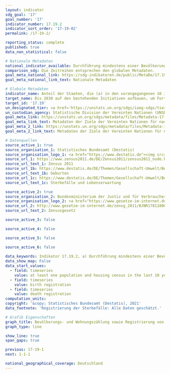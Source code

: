 ```yaml
---
layout: indicator    
sdg_goal: '17'    
goal_number: '17'    
indicator_number: 17.19.2    
indicator_sort_order: '17-19-02'    
permalink: /17-19-2/    

reporting_status: complete    
published: true    
data_non_statistical: false    

# Nationale Metadaten    
national_indicator_available: Durchführung mindestens einer Bevölkerungs- und Wohnungszählung in den letzten 10 Jahren <br> Registrierung der Geburten <br> Registrierung der Sterbefälle    
comparison_sdg: Die Zeitreihen entsprechen den globalen Metadaten.    
goal_meta_national_link: https://sdg-indikatoren.de/public/MetaDe/17.19.2.pdf    
goal_meta_national_link_text: Nationale Metadaten    

# Globale Metadaten    
indicator_name: Anteil der Staaten, die (a) in den vorangegangenen 10 Jahren mindestens eine Bevölkerungs- und Wohnungszählung durchgeführt haben und (b) bei der Geburtenregistrierung 100 Prozent und bei der Registrierung von Todesfällen 80 Prozent erreicht haben    
target_name: Bis 2030 auf den bestehenden Initiativen aufbauen, um Fortschrittsmaße für nachhaltige Entwicklung zu erarbeiten, die das Bruttoinlandsprodukt ergänzen, und den Aufbau der statistischen Kapazitäten der Entwicklungsländer unterstützen    
target_id: '17.19'    
un_designated_tier: <a href='https://unstats.un.org/sdgs/iaeg-sdgs/tier-classification/' title='Klicken Sie hier um weitere Informationen zur UN-Tier-Klassifikation zu erhalten.'  target='_blank'>Tier I</a>    
un_custodian_agency: Statistische Division der Vereinten Nationen (UNSD)    
goal_meta_link: https://unstats.un.org/sdgs/metadata/files/Metadata-17-19-02a.pdf    
goal_meta_link_text: Metadaten der Ziele der Vereinten Nationen für nachhaltige Entwicklung (17.19.2 (a))
goal_meta_2_link: https://unstats.un.org/sdgs/metadata/files/Metadata-17-19-02b.pdf
goal_meta_2_link_text: Metadaten der Ziele der Vereinten Nationen für nachhaltige Entwicklung (17.19.2 (b))    

# Datenquellen
source_active_1: true
source_organisation_1: Statistisches Bundesamt (Destatis)
source_organisation_logo_1: <a href="https://www.destatis.de"><img src="https://g205sdgs.github.io/sdg-indicators/public/OrgImgDe/destatis.png" alt="Logo destatis" style="height:60px; width:148px"/></a>
source_url_1: https://www.zensus2011.de/DE/Zensus2011/zensus2011_node.html
source_url_text_1: Zensus 2011
source_url_1b: https://www.destatis.de/DE/Themen/Gesellschaft-Umwelt/Bevoelkerung/Geburten/_inhalt.html
source_url_text_1b: Geburten
source_url_1c: https://www.destatis.de/DE/Themen/Gesellschaft-Umwelt/Bevoelkerung/Sterbefaelle-Lebenserwartung/_inhalt.html
source_url_text_1c: Sterbefälle und Lebenserwartung

source_active_2: true
source_organisation_2: Bundesministerium der Justiz und für Verbraucherschutz (BMJV)
source_organisation_logo_2: <a href="https://www.gesetze-im-internet.de"><img src="https://g205sdgs.github.io/sdg-indicators/public/OrgImgDe/bmjv.png" alt="Logo bmjv" style="height:60px; width:148px"/></a>
source_url_2: http://www.gesetze-im-internet.de/zensg_2011/BJNR178110009.html
source_url_text_2: Zensusgesetz

source_active_3: false

source_active_4: false

source_active_5: false

source_active_6: false
    
data_keywords: Indikator 17.19.2, a) Durchführung mindestens einer Bevölkerungs- und Wohnungszählung in den letzten 10 Jahren, b) Registrierung der Geburten, c) Registrierung der Sterbefälle    
data_show_map: False    
data_start_values: 
  - field: timeseries
    value: at least one population and housing census in the last 10 years conducted
  - field: timeseries
    value: birth registration
  - field: timeseries
    value: death registration    
computation_units:     
copyright: '&copy; Statistisches Bundesamt (Destatis), 2021'    
data_footnote: 'Registrierung der Sterbefälle: Alle Daten geschätzt.'    

# Grafik Eigenschaften    
graph_title: Bevölkerungs- und Wohnungszählung sowie Registrierung von Geburten und Sterbefällen    
graph_type: line    

show_line: true
span_gaps: true    

previous: 17-19-1    
next: 1-1-1    

national_geographical_coverage: Deutschland    
---
```


<span></span>